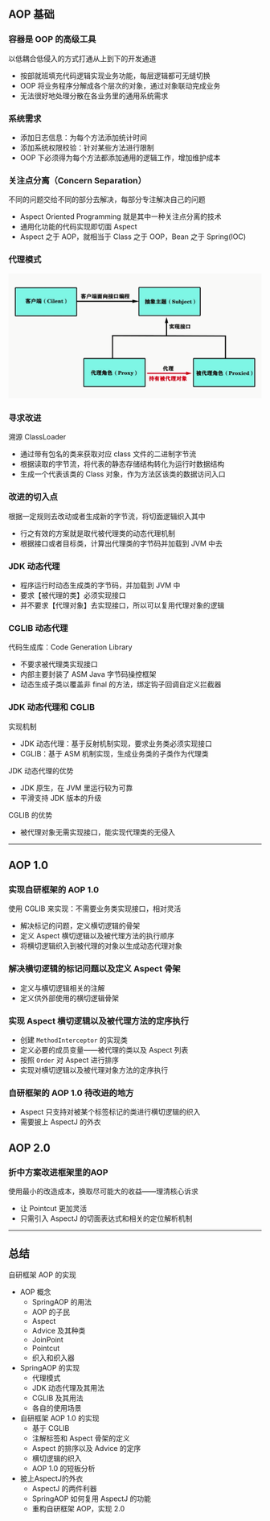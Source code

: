 ## AOP 基础

### 容器是 OOP 的高级工具

以低耦合低侵入的方式打通从上到下的开发通道

- 按部就班填充代码逻辑实现业务功能，每层逻辑都可无缝切换
- OOP 将业务程序分解成各个层次的对象，通过对象联动完成业务
- 无法很好地处理分散在各业务里的通用系统需求

### 系统需求

- 添加日志信息：为每个方法添加统计时间
- 添加系统权限校验：针对某些方法进行限制
- OOP 下必须得为每个方法都添加通用的逻辑工作，增加维护成本

### 关注点分离（Concern Separation）

不同的问题交给不同的部分去解决，每部分专注解决自己的问题

- Aspect Oriented Programming 就是其中一种关注点分离的技术
- 通用化功能的代码实现即切面 Aspect
- Aspect 之于 AOP，就相当于 Class 之于 OOP，Bean 之于 Spring(IOC)

### 代理模式

![Proxy](img/Proxy.png)

### 寻求改进

溯源 ClassLoader

- 通过带有包名的类来获取对应 class 文件的二进制字节流
- 根据读取的字节流，将代表的静态存储结构转化为运行时数据结构
- 生成一个代表该类的 Class 对象，作为方法区该类的数据访问入口

### 改进的切入点

根据一定规则去改动或者生成新的字节流，将切面逻辑织入其中

- 行之有效的方案就是取代被代理类的动态代理机制
- 根据接口或者目标类，计算出代理类的字节码并加载到 JVM 中去

### JDK 动态代理

- 程序运行时动态生成类的字节码，并加载到 JVM 中
- 要求【被代理的类】必须实现接口
- 并不要求【代理对象】去实现接口，所以可以复用代理对象的逻辑

### CGLIB 动态代理

代码生成库：Code Generation Library

- 不要求被代理类实现接口
- 内部主要封装了 ASM Java 字节码操控框架
- 动态生成子类以覆盖非 final 的方法，绑定钩子回调自定义拦截器

### JDK 动态代理和 CGLIB

实现机制

- JDK 动态代理：基于反射机制实现，要求业务类必须实现接口
- CGLIB：基于 ASM 机制实现，生成业务类的子类作为代理类

JDK 动态代理的优势

- JDK 原生，在 JVM 里运行较为可靠
- 平滑支持 JDK 版本的升级

CGLIB 的优势

- 被代理对象无需实现接口，能实现代理类的无侵入

---

## AOP 1.0

### 实现自研框架的 AOP 1.0

使用 CGLIB 来实现：不需要业务类实现接口，相对灵活

- 解决标记的问题，定义横切逻辑的骨架
- 定义 Aspect 横切逻辑以及被代理方法的执行顺序
- 将横切逻辑织入到被代理的对象以生成动态代理对象

### 解决横切逻辑的标记问题以及定义 Aspect 骨架

- 定义与横切逻辑相关的注解
- 定义供外部使用的横切逻辑骨架

### 实现 Aspect 横切逻辑以及被代理方法的定序执行

- 创建 `MethodInterceptor` 的实现类
- 定义必要的成员变量——被代理的类以及 Aspect 列表
- 按照 `Order` 对 Aspect 进行排序
- 实现对横切逻辑以及被代理对象方法的定序执行

### 自研框架的 AOP 1.0 待改进的地方

- Aspect 只支持对被某个标签标记的类进行横切逻辑的织入
- 需要披上 AspectJ 的外衣

## AOP 2.0

### 折中方案改进框架里的AOP

使用最小的改造成本，换取尽可能大的收益——理清核心诉求

- 让 Pointcut 更加灵活
- 只需引入 AspectJ 的切面表达式和相关的定位解析机制

---

## 总结

自研框架 AOP 的实现
- AOP 概念
    - SpringAOP 的用法
    - AOP 的子民
    - Aspect
    - Advice 及其种类
    - JoinPoint
    - Pointcut
    - 织入和织入器
- SpringAOP 的实现
    - 代理模式
    - JDK 动态代理及其用法
    - CGLIB 及其用法
    - 各自的使用场景
- 自研框架 AOP 1.0 的实现
    - 基于 CGLIB
    - 注解标签和 Aspect 骨架的定义
    - Aspect 的排序以及 Advice 的定序
    - 横切逻辑的织入
    - AOP 1.0 的短板分析
- 披上AspectJ的外衣
    - AspectJ 的两件利器
    - SpringAOP 如何复用 AspectJ 的功能
    - 重构自研框架 AOP，实现 2.0